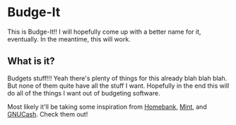 # Budge-It

This is Budge-It!! I will hopefully come up with a better name for it,
eventually. In the meantime, this will work.


## What is it?

Budgets stuff!!! Yeah there's plenty of things for this already blah blah blah.
But none of them quite have all the stuff I want. Hopefully in the end this will
do all of the things I want out of budgeting software.

Most likely it'll be taking some inspiration from [Homebank][], [Mint][], and
[GNUCash][]. Check them out!

[Homebank]: http://homebank.free.fr/
[Mint]: https://www.mint.com/
[GNUCash]: https://www.gnucash.org/
